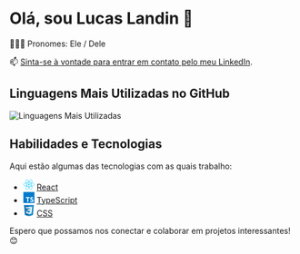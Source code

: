 # Olá, sou Lucas Landin 👋

🦸🏼‍♂️ Pronomes:
  Ele / Dele

📫 [Sinta-se à vontade para entrar em contato pelo meu LinkedIn](https://www.linkedin.com/in/lucas-neder-c-landin-60099923a/).

## Linguagens Mais Utilizadas no GitHub

![Linguagens Mais Utilizadas](https://github-readme-stats.vercel.app/api/top-langs/?username=lucas-landin&layout=compact)


## Habilidades e Tecnologias

Aqui estão algumas das tecnologias com as quais trabalho:

- <img src="https://raw.githubusercontent.com/devicons/devicon/master/icons/react/react-original.svg" alt="React" width="20" height="20"/> [React](https://raw.githubusercontent.com/devicons/devicon/master/icons/react/react-original.svg)
- <img src="https://raw.githubusercontent.com/devicons/devicon/master/icons/typescript/typescript-plain.svg" alt="TypeScript" width="20" height="20"/> [TypeScript](https://raw.githubusercontent.com/devicons/devicon/master/icons/typescript/typescript-plain.svg)
- <img src="https://raw.githubusercontent.com/devicons/devicon/master/icons/css3/css3-original.svg" alt="css3" width="20" height="20"/> [CSS](https://raw.githubusercontent.com/devicons/devicon/master/icons/css3/css3-original.svg)


Espero que possamos nos conectar e colaborar em projetos interessantes! 😊
